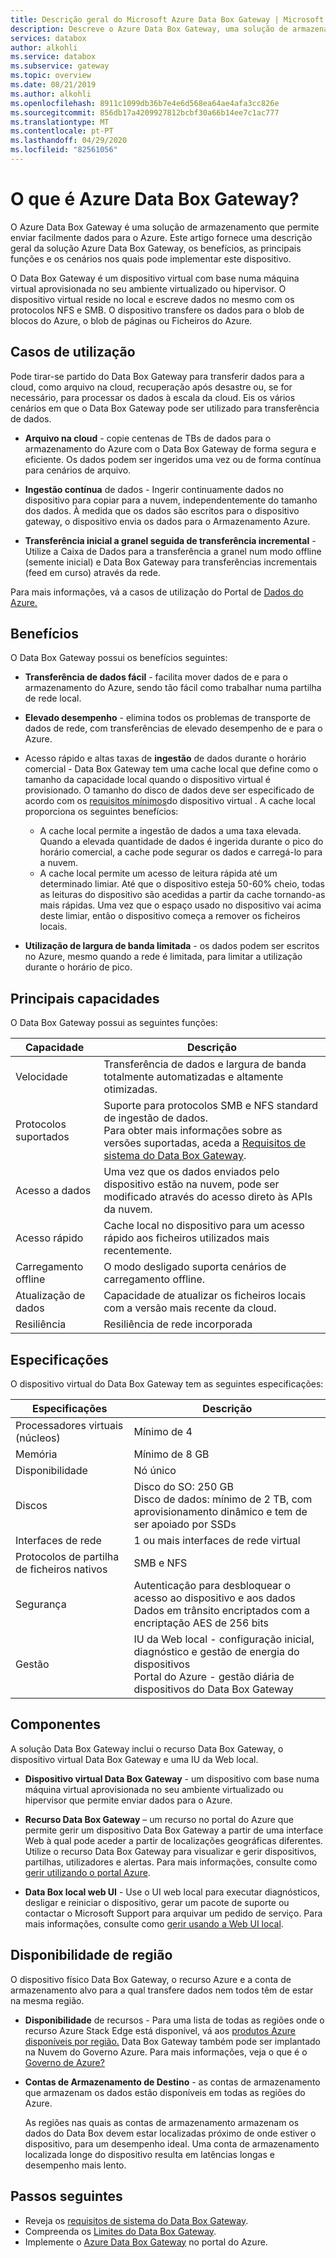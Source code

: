 ```yaml
---
title: Descrição geral do Microsoft Azure Data Box Gateway | Microsoft Docs
description: Descreve o Azure Data Box Gateway, uma solução de armazenamento de aplicações virtuais que permite transferir dados para o Azure
services: databox
author: alkohli
ms.service: databox
ms.subservice: gateway
ms.topic: overview
ms.date: 08/21/2019
ms.author: alkohli
ms.openlocfilehash: 8911c1099db36b7e4e6d568ea64ae4afa3cc826e
ms.sourcegitcommit: 856db17a4209927812bcbf30a66b14ee7c1ac777
ms.translationtype: MT
ms.contentlocale: pt-PT
ms.lasthandoff: 04/29/2020
ms.locfileid: "82561056"
---
```

# <a name="what-is-azure-data-box-gateway"></a>O que é Azure Data Box Gateway?

O Azure Data Box Gateway é uma solução de armazenamento que permite enviar facilmente dados para o Azure. Este artigo fornece uma descrição geral da solução Azure Data Box Gateway, os benefícios, as principais funções e os cenários nos quais pode implementar este dispositivo.

O Data Box Gateway é um dispositivo virtual com base numa máquina virtual aprovisionada no seu ambiente virtualizado ou hipervisor. O dispositivo virtual reside no local e escreve dados no mesmo com os protocolos NFS e SMB. O dispositivo transfere os dados para o blob de blocos do Azure, o blob de páginas ou Ficheiros do Azure.

## <a name="use-cases"></a>Casos de utilização

Pode tirar-se partido do Data Box Gateway para transferir dados para a cloud, como arquivo na cloud, recuperação após desastre ou, se for necessário, para processar os dados à escala da cloud. Eis os vários cenários em que o Data Box Gateway pode ser utilizado para transferência de dados.

- **Arquivo na cloud** - copie centenas de TBs de dados para o armazenamento do Azure com o Data Box Gateway de forma segura e eficiente. Os dados podem ser ingeridos uma vez ou de forma contínua para cenários de arquivo.

- **Ingestão contínua** de dados - Ingerir continuamente dados no dispositivo para copiar para a nuvem, independentemente do tamanho dos dados. À medida que os dados são escritos para o dispositivo gateway, o dispositivo envia os dados para o Armazenamento Azure.  

- **Transferência inicial a granel seguida de transferência incremental** - Utilize a Caixa de Dados para a transferência a granel num modo offline (semente inicial) e Data Box Gateway para transferências incrementais (feed em curso) através da rede.

Para mais informações, vá a casos de utilização do Portal de [Dados do Azure.](data-box-gateway-use-cases.md)

## <a name="benefits"></a>Benefícios

O Data Box Gateway possui os benefícios seguintes:

- **Transferência de dados fácil** - facilita mover dados de e para o armazenamento do Azure, sendo tão fácil como trabalhar numa partilha de rede local.  
- **Elevado desempenho** - elimina todos os problemas de transporte de dados de rede, com transferências de elevado desempenho de e para o Azure.
- Acesso rápido e altas taxas de **ingestão** de dados durante o horário comercial - Data Box Gateway tem uma cache local que define como o tamanho da capacidade local quando o dispositivo virtual é provisionado. O tamanho do disco de dados deve ser especificado de acordo com os [requisitos mínimos](data-box-gateway-system-requirements.md#specifications-for-the-virtual-device)do dispositivo virtual . A cache local proporciona os seguintes benefícios:
    - A cache local permite a ingestão de dados a uma taxa elevada. Quando a elevada quantidade de dados é ingerida durante o pico do horário comercial, a cache pode segurar os dados e carregá-lo para a nuvem.
    - A cache local permite um acesso de leitura rápida até um determinado limiar. Até que o dispositivo esteja 50-60% cheio, todas as leituras do dispositivo são acedidas a partir da cache tornando-as mais rápidas. Uma vez que o espaço usado no dispositivo vai acima deste limiar, então o dispositivo começa a remover os ficheiros locais.
 
- **Utilização de largura de banda limitada** - os dados podem ser escritos no Azure, mesmo quando a rede é limitada, para limitar a utilização durante o horário de pico.  

## <a name="key-capabilities"></a>Principais capacidades

O Data Box Gateway possui as seguintes funções:

|Capacidade |Descrição  |
|---------|---------|
|Velocidade     | Transferência de dados e largura de banda totalmente automatizadas e altamente otimizadas.|
|Protocolos suportados     | Suporte para protocolos SMB e NFS standard de ingestão de dados. <br> Para obter mais informações sobre as versões suportadas, aceda a [Requisitos de sistema do Data Box Gateway](data-box-gateway-system-requirements.md).|
|Acesso a dados     | Uma vez que os dados enviados pelo dispositivo estão na nuvem, pode ser modificado através do acesso direto às APIs da nuvem.|
|Acesso rápido     | Cache local no dispositivo para um acesso rápido aos ficheiros utilizados mais recentemente.|
|Carregamento offline     | O modo desligado suporta cenários de carregamento offline.|
|Atualização de dados     | Capacidade de atualizar os ficheiros locais com a versão mais recente da cloud.|
|Resiliência     | Resiliência de rede incorporada        |


## <a name="specifications"></a>Especificações

O dispositivo virtual do Data Box Gateway tem as seguintes especificações:

| Especificações                                          | Descrição              |
|---------------------------------------------------------|--------------------------|
| Processadores virtuais (núcleos)   | Mínimo de 4 |
| Memória  |Mínimo de 8 GB|
| Disponibilidade|Nó único|
| Discos|Disco do SO: 250 GB <br> Disco de dados: mínimo de 2 TB, com aprovisionamento dinâmico e tem de ser apoiado por SSDs|
| Interfaces de rede |1 ou mais interfaces de rede virtual|
| Protocolos de partilha de ficheiros nativos|SMB e NFS  |
| Segurança|Autenticação para desbloquear o acesso ao dispositivo e aos dados <br> Dados em trânsito encriptados com a encriptação AES de 256 bits|
| Gestão|IU da Web local - configuração inicial, diagnóstico e gestão de energia do dispositivos <br> Portal do Azure - gestão diária de dispositivos do Data Box Gateway       |

## <a name="components"></a>Componentes

A solução Data Box Gateway inclui o recurso Data Box Gateway, o dispositivo virtual Data Box Gateway e uma IU da Web local.

- **Dispositivo virtual Data Box Gateway** - um dispositivo com base numa máquina virtual aprovisionada no seu ambiente virtualizado ou hipervisor que permite enviar dados para o Azure.
    
- **Recurso Data Box Gateway** – um recurso no portal do Azure que permite gerir um dispositivo Data Box Gateway a partir de uma interface Web à qual pode aceder a partir de localizações geográficas diferentes. Utilize o recurso Data Box Gateway para visualizar e gerir dispositivos, partilhas, utilizadores e alertas. Para mais informações, consulte como [gerir utilizando o portal Azure](data-box-gateway-manage-shares.md).

- **Data Box local web UI** - Use o UI web local para executar diagnósticos, desligar e reiniciar o dispositivo, gerar um pacote de suporte ou contactar o Microsoft Support para arquivar um pedido de serviço. Para mais informações, consulte como [gerir usando a Web UI local](data-box-gateway-manage-access-power-connectivity-mode.md).

## <a name="region-availability"></a>Disponibilidade de região

O dispositivo físico Data Box Gateway, o recurso Azure e a conta de armazenamento alvo para a qual transfere dados nem todos têm de estar na mesma região.

- **Disponibilidade** de recursos - Para uma lista de todas as regiões onde o recurso Azure Stack Edge está disponível, vá aos [produtos Azure disponíveis por região.](https://azure.microsoft.com/global-infrastructure/services/?regions=all&products=databox) Data Box Gateway também pode ser implantado na Nuvem do Governo Azure. Para mais informações, veja o que é o [Governo de Azure?](https://docs.microsoft.com/azure/azure-government/documentation-government-welcome)

- **Contas de Armazenamento de Destino** - as contas de armazenamento que armazenam os dados estão disponíveis em todas as regiões do Azure.

    As regiões nas quais as contas de armazenamento armazenam os dados do Data Box devem estar localizadas próximo de onde estiver o dispositivo, para um desempenho ideal. Uma conta de armazenamento localizada longe do dispositivo resulta em latências longas e desempenho mais lento.


## <a name="next-steps"></a>Passos seguintes

- Reveja os [requisitos de sistema do Data Box Gateway](data-box-gateway-system-requirements.md).
- Compreenda os [Limites do Data Box Gateway](data-box-gateway-limits.md).
- Implemente o [Azure Data Box Gateway](data-box-gateway-deploy-prep.md) no portal do Azure.

